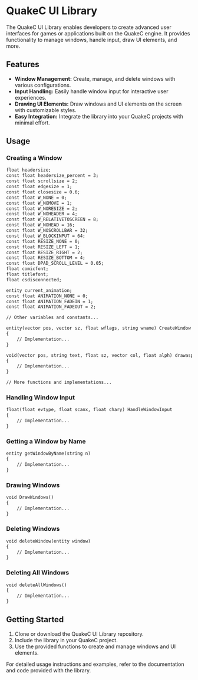 # QuakeC UI Library

The QuakeC UI Library enables developers to create advanced user interfaces for games or applications built on the QuakeC engine. It provides functionality to manage windows, handle input, draw UI elements, and more.

## Features

- **Window Management:** Create, manage, and delete windows with various configurations.
- **Input Handling:** Easily handle window input for interactive user experiences.
- **Drawing UI Elements:** Draw windows and UI elements on the screen with customizable styles.
- **Easy Integration:** Integrate the library into your QuakeC projects with minimal effort.

## Usage

### Creating a Window

```md
float headersize;
const float headersize_percent = 3;
const float scrollsize = 2;
const float edgesize = 1;
const float closesize = 0.6;
const float W_NONE = 0;
const float W_NOMOVE = 1;
const float W_NORESIZE = 2;
const float W_NOHEADER = 4;
const float W_RELATIVETOSCREEN = 8;
const float W_NOHEAD = 16;
const float W_NOSCROLLBAR = 32;
const float W_BLOCKINPUT = 64;
const float RESIZE_NONE = 0;
const float RESIZE_LEFT = 1;
const float RESIZE_RIGHT = 2;
const float RESIZE_BOTTOM = 4;
const float DPAD_SCROLL_LEVEL = 0.05;
float comicfont;
float titlefont;
float csdisconnected;

entity current_animation;
const float ANIMATION_NONE = 0;
const float ANIMATION_FADEIN = 1;
const float ANIMATION_FADEOUT = 2;

// Other variables and constants...

entity(vector pos, vector sz, float wflags, string wname) CreateWindow
{
    // Implementation...
}

void(vector pos, string text, float sz, vector col, float alph) drawaspectstring
{
    // Implementation...
}

// More functions and implementations...
```

### Handling Window Input

```md
float(float evtype, float scanx, float chary) HandleWindowInput
{
    // Implementation...
}
```

### Getting a Window by Name

```md
entity getWindowByName(string n)
{
    // Implementation...
}
```

### Drawing Windows

```md
void DrawWindows()
{
    // Implementation...
}
```

### Deleting Windows

```md
void deleteWindow(entity window)
{
    // Implementation...
}
```

### Deleting All Windows

```md
void deleteAllWindows()
{
    // Implementation...
}
```

## Getting Started

1. Clone or download the QuakeC UI Library repository.
2. Include the library in your QuakeC project.
3. Use the provided functions to create and manage windows and UI elements.

For detailed usage instructions and examples, refer to the documentation and code provided with the library.
